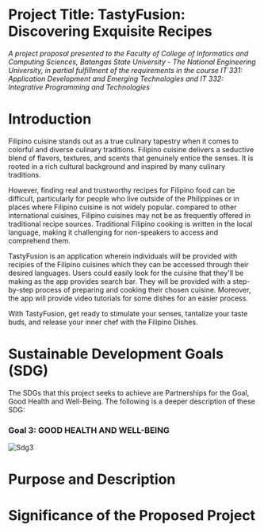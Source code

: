 # Project Title: TastyFusion: Discovering Exquisite Recipes

*A project proposal presented to the Faculty of College of Informatics and Computing Sciences, Batangas State University - The National Engineering University, in partial fulfillment of the requirements in the course IT 331: Application Development and Emerging Technologies and IT 332: Integrative Programming and Technologies*

# Introduction

Filipino cuisine stands out as a true culinary tapestry when it comes to colorful and diverse culinary traditions. Filipino cuisine delivers a seductive blend of flavors, textures, and scents that genuinely entice the senses. It is rooted in a rich cultural background and inspired by many culinary traditions.

However, finding real and trustworthy recipes for Filipino food can be difficult, particularly for people who live outside of the Philippines or in places where Filipino cuisine is not widely popular.
compared to other international cuisines, Filipino cuisines may not be as frequently offered in traditional recipe sources. Traditional Filipino cooking is written in the local language, making it challenging for non-speakers to access and comprehend them.

TastyFusion is an application wherein individuals will be provided with recipies of the Filipino cuisines which they can be accessed through their desired languages. Users could easily look for the cuisine that they'll be making as the app provides search bar. They will be provided with a step-by-step process of preparing and cooking their chosen cuisine. Moreover, the app will provide video tutorials for some dishes for an easier process. 

With TastyFusion, get ready to stimulate your senses, tantalize your taste buds, and release your inner chef with the Filipino Dishes. 

# Sustainable Development Goals (SDG)
The SDGs that this project seeks to achieve are Partnerships for the Goal, Good Health and Well-Being. The following is a deeper description of these SDG:

<h3>Goal 3: GOOD HEALTH AND WELL-BEING</h3>

![Sdg3](https://github.com/eynjiljoy/IT331_IT332_Final_Project/issues/1#issue-1773811851)

# Purpose and Description

# Significance of the Proposed Project
